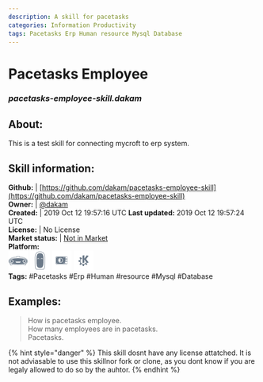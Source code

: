 ```yaml
--- 
description: A skill for pacetasks
categories: Information Productivity   
tags: Pacetasks Erp Human resource Mysql Database   
---
```


# Pacetasks Employee  
### _pacetasks-employee-skill.dakam_  
## About:  
This is a test skill for connecting mycroft to erp system.

## Skill information:  
**Github:** | [https://github.com/dakam/pacetasks-employee-skill](https://github.com/dakam/pacetasks-employee-skill)  
**Owner:** | [@dakam](https://github.com/dakam)  
**Created:** | 2019 Oct 12 19:57:16 UTC  **Last updated:** 2019 Oct 12 19:57:24 UTC  
**License:** | No License  
**Market status:** | [Not in Market](https://market.mycroft.ai/skill/)  
**Platform:**  
 ![](../.gitbook/assets/mark-1-icon.png)  ![](../.gitbook/assets/mark-2-icon.png)  ![](../.gitbook/assets/picroft-icon.png)  ![](../.gitbook/assets/kde.png)   
**Tags:** \#Pacetasks \#Erp \#Human \#resource \#Mysql \#Database   
## Examples:  
> How is pacetasks employee.  
> How many employees are in pacetasks.  
> Pacetasks.  
  
{% hint style="danger" %}
This skill dosnt have any license attatched. It is not adviasable to use this skillnor fork or clone, as you dont know if you are legaly allowed to do so by the auhtor.
{% endhint %}
